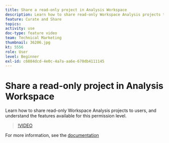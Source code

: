 ```yaml
---
title: Share a read-only project in Analysis Workspace
description: Learn how to share read-only Workspace Analysis projects to users, and understand the features available for this permission level.
feature: Curate and Share
topics: 
activity: use
doc-type: feature video
team: Technical Marketing
thumbnail: 36206.jpg
kt: 5556
role: User
level: Beginner
exl-id: c6884dcd-4e0c-4a7a-aa6e-670db4111145
---
```

# Share a read-only project in Analysis Workspace

Learn how to share read-only Workspace Analysis projects to users, and understand the features available for this permission level.

>[!VIDEO](https://video.tv.adobe.com/v/36206/?quality=12&learn=on)

For more information, see the [documentation](https://experienceleague.adobe.com/docs/analytics/analyze/analysis-workspace/curate-share/view-only-projects.html)
